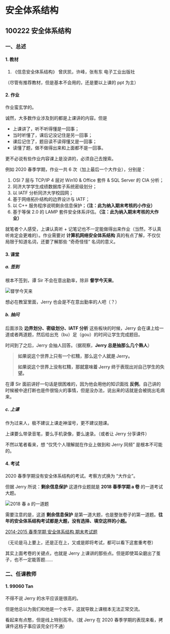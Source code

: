 # 安全体系结构

## 100222 安全体系结构

### 一、总述

#### 1. 教材

1. 《信息安全体系结构》 曾庆凯，许峰，张有东 电子工业出版社

（尽管有推荐教材，但是基本不会用的，还是要以上课的 ppt 为主）

#### 2. 作业

作业蛮玄学的。

诚然，大多数作业涉及到的都是上课讲的内容。但是

* 上课讲了，听不听得懂是一回事；
* 当时听懂了，课后记没记住是另一回事；
* 课后记住了，题目读不读得懂又是一回事；
* 读懂了题，做不做得出来和上面都不是一回事。

更不必说有些作业内容课上是没讲的，必须自己去搜索。

例如 2020 春季学期，作业一共 6 次（加上最后一个大作业），分别是：

1. OSI 7 层与 TCP/IP 4 层对 Win10 & Office 套件 & SQL Server 的 CIA 分析；
2. 同济大学学生成绩数据库子系统密级划分；
3. 以 IATF 分析同济大学校园网；
4. 基于网络拓扑结构的边界设计与 IATF；
5. 以 C++ 服务程序说明剩余信息保护；**（注：此为纳入期末考核的小作业）**
6. 基于等保 2.0 的 LAMP 套件安全体系评估。**（注：此为纳入期末考核的大作业）**

就笔者个人感受，上课认真听 + 记笔记也不一定能做得出来作业（当然，不认真听肯定会更难的）。作业需要对 **计算机网络安全体系结构** 真的有点了解，不仅仅局限于知道名词，还要了解那些 “奇奇怪怪” 名词的意义。

#### 3. 课堂

##### a. 签到

根本不签到，谭 Sir 不会在意出勤率，除非 **督学今天来**。

![督学今天来](./img/督学今天来.png)

想必在教室里面，Jerry 也会是不在意出勤率的人吧（？）

##### b. 抽问

后面涉及 **边界划分、密级划分、IATF 分析** 这些板块的时候，Jerry 会在课上给一道或者两道题，然后给出充（bu）足（gou）的时间让学生完成题目。

时间到了之后，Jerry 会抽人回答。（据观察，**Jerry 总是抽那么几个熟人**）

> **如果说这个世界上只有一个杠精，那么这个人就是 Jerry。**
>
> **如果说这个世界上没有杠精，那就意味着 Jerry 终于表现出对自己学生的失望。**

在谭 Sir 面前讲好一句话是很困难的，因为他会用他的知识面找 **反例**。自己讲的时候被中途打断也是件很恼火的事情，但是没办法，说出来的话就是会被挑出毛病来。

##### c. 上课

作为过来人，极不建议上课走神溜号，更不建议翘课。

上课要么带录音笔，要么手机录像，要么速录。（或者让 Jerry 分享课件）

不然以笔者看来，想 “仅凭个人理解就在作业上做到和 Jerry 同频” 是根本不可能的。

#### 4. 考试

2020 春季学期没有安全体系结构的考试。考察方式换为 “大作业”。

但据 Jerry 所说：**剩余信息保护** 这道作业题就是 **2018 春季学期 a 卷** 的一道考试大题。

![2018 春 a 的一道题](./img/2018春的一道.png)

需要注意的是，这道 **剩余信息保护** 是第一道大题，也是整张卷子的第一道题。**往年的安全体系结构考试都是大题，没有选择、填空这样的小题。**

[2014-2015 春季学期 安全体系结构 期末考试题](https://wenku.baidu.com/view/5f0caf0f2f3f5727a5e9856a561252d380eb202f.html)

（无论是马上要上，还是正在上，又或是即将考试，都可以看下这套重考卷）

其实上面考卷的关键点，也就是 Jerry 上课讲的那些点。但是即使耳朵磨出了茧子，也不一定能答题……

### 二、任课教师

#### 1. 99060 Tan

不得不说 Jerry 的水平应该是很高的。

但是他总以为我们和他是一个水平，这就导致上课根本无法正常交流。

看起来有点憨，但是线上特别高冷。（就 Jerry 在 2020 春季学期的表现来看，拷课件这档子事应该完全行不通）
